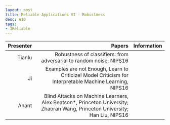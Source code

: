 ```yaml
---
layout: post
title: Reliable Applications VI - Robustness
desc: W10
tags:
- 3Reliable
---
```




| Presenter | Papers | Information|
| -----: | ----------: | :----- |
| Tianlu | Robustness of classifiers: from adversarial to random noise, NIPS16 |
| Ji  | Examples are not Enough, Learn to Criticize! Model Criticism for Interpretable Machine Learning, NIPS16 |
| Anant |  Blind Attacks on Machine Learners, Alex Beatson*, Princeton University; Zhaoran Wang, Princeton University; Han Liu, NIPS16 |
